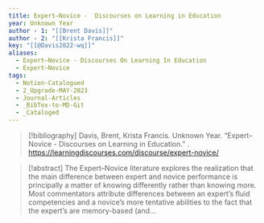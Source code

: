 ```yaml
---
title: Expert–Novice -  Discourses on Learning in Education
year: Unknown Year
author - 1: "[[Brent Davis]]"
author - 2: "[[Krista Francis]]"
key: "[[@Davis2022-wq]]"
aliases:
  - Expert–Novice - Discourses On Learning In Education
  - Expert–Novice
tags:
  - Notion-Catalogued
  - 2_Upgrade-MAY-2023
  - Journal-Articles
  - _BibTex-to-MD-Git
  - _Cataloged
---
```


> [!bibliography]
> Davis, Brent, Krista Francis. Unknown Year. “Expert–Novice -  Discourses on Learning in Education.” . https://learningdiscourses.com/discourse/expert-novice/

> [!abstract]
> The Expert–Novice literature explores the realization that the main difference between expert and novice performance is principally a matter of knowing differently rather than knowing more. Most commentators attribute differences between an expert’s fluid competencies and a novice’s more tentative abilities to the fact that the expert’s are memory-based (and…
